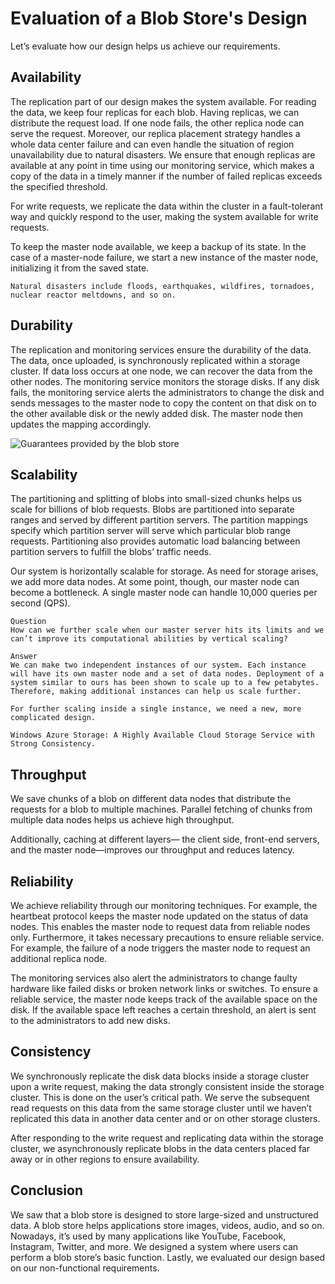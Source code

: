 # Evaluation of a Blob Store's Design
Let’s evaluate how our design helps us achieve our requirements.

## Availability
The replication part of our design makes the system available. For reading the data, we keep four replicas for each blob. Having replicas, we can distribute the request load. If one node fails, the other replica node can serve the request. Moreover, our replica placement strategy handles a whole data center failure and can even handle the situation of region unavailability due to natural disasters. We ensure that enough replicas are available at any point in time using our monitoring service, which makes a copy of the data in a timely manner if the number of failed replicas exceeds the specified threshold.

For write requests, we replicate the data within the cluster in a fault-tolerant way and quickly respond to the user, making the system available for write requests.

To keep the master node available, we keep a backup of its state. In the case of a master-node failure, we start a new instance of the master node, initializing it from the saved state.

```
Natural disasters include floods, earthquakes, wildfires, tornadoes, nuclear reactor meltdowns, and so on.
```
## Durability
The replication and monitoring services ensure the durability of the data. The data, once uploaded, is synchronously replicated within a storage cluster. If data loss occurs at one node, we can recover the data from the other nodes. The monitoring service monitors the storage disks. If any disk fails, the monitoring service alerts the administrators to change the disk and sends messages to the master node to copy the content on that disk on to the other available disk or the newly added disk. The master node then updates the mapping accordingly.

![Guarantees provided by the blob store](./blob.jpg)

## Scalability
The partitioning and splitting of blobs into small-sized chunks helps us scale for billions of blob requests. Blobs are partitioned into separate ranges and served by different partition servers. The partition mappings specify which partition server will serve which particular blob range requests. Partitioning also provides automatic load balancing between partition servers to fulfill the blobs’ traffic needs.

Our system is horizontally scalable for storage. As need for storage arises, we add more data nodes. At some point, though, our master node can become a bottleneck. A single master node can handle 10,000 queries per second (QPS).

```
Question
How can we further scale when our master server hits its limits and we can’t improve its computational abilities by vertical scaling?

Answer
We can make two independent instances of our system. Each instance will have its own master node and a set of data nodes. Deployment of a system similar to ours has been shown to scale up to a few petabytes. Therefore, making additional instances can help us scale further.

For further scaling inside a single instance, we need a new, more complicated design.

Windows Azure Storage: A Highly Available Cloud Storage Service with Strong Consistency.
```

## Throughput
We save chunks of a blob on different data nodes that distribute the requests for a blob to multiple machines. Parallel fetching of chunks from multiple data nodes helps us achieve high throughput.

Additionally, caching at different layers— the client side, front-end servers, and the master node—improves our throughput and reduces latency.

## Reliability
We achieve reliability through our monitoring techniques. For example, the heartbeat protocol keeps the master node updated on the status of data nodes. This enables the master node to request data from reliable nodes only. Furthermore, it takes necessary precautions to ensure reliable service. For example, the failure of a node triggers the master node to request an additional replica node.

The monitoring services also alert the administrators to change faulty hardware like failed disks or broken network links or switches. To ensure a reliable service, the master node keeps track of the available space on the disk. If the available space left reaches a certain threshold, an alert is sent to the administrators to add new disks.

## Consistency
We synchronously replicate the disk data blocks inside a storage cluster upon a write request, making the data strongly consistent inside the storage cluster. This is done on the user’s critical path. We serve the subsequent read requests on this data from the same storage cluster until we haven’t replicated this data in another data center and or on other storage clusters.

After responding to the write request and replicating data within the storage cluster, we asynchronously replicate blobs in the data centers placed far away or in other regions to ensure availability.
## Conclusion
We saw that a blob store is designed to store large-sized and unstructured data. A blob store helps applications store images, videos, audio, and so on. Nowadays, it’s used by many applications like YouTube, Facebook, Instagram, Twitter, and more. We designed a system where users can perform a blob store’s basic function. Lastly, we evaluated our design based on our non-functional requirements.
